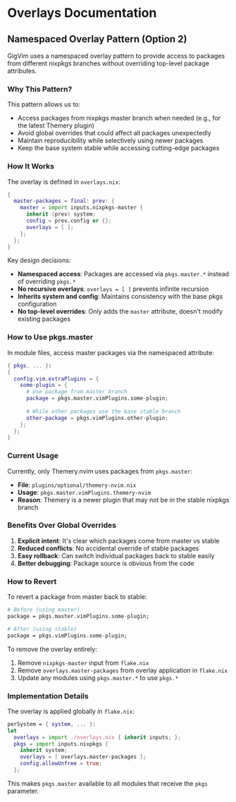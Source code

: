 # Overlays Documentation

## Namespaced Overlay Pattern (Option 2)

GigVim uses a namespaced overlay pattern to provide access to packages from different nixpkgs branches without overriding top-level package attributes.

### Why This Pattern?

This pattern allows us to:
- Access packages from nixpkgs master branch when needed (e.g., for the latest Themery plugin)
- Avoid global overrides that could affect all packages unexpectedly
- Maintain reproducibility while selectively using newer packages
- Keep the base system stable while accessing cutting-edge packages

### How It Works

The overlay is defined in `overlays.nix`:

```nix
{
  master-packages = final: prev: {
    master = import inputs.nixpkgs-master {
      inherit (prev) system;
      config = prev.config or {};
      overlays = [ ];
    };
  };
}
```

Key design decisions:
- **Namespaced access**: Packages are accessed via `pkgs.master.*` instead of overriding `pkgs.*`
- **No recursive overlays**: `overlays = [ ]` prevents infinite recursion
- **Inherits system and config**: Maintains consistency with the base pkgs configuration
- **No top-level overrides**: Only adds the `master` attribute, doesn't modify existing packages

### How to Use pkgs.master

In module files, access master packages via the namespaced attribute:

```nix
{ pkgs, ... }:
{
  config.vim.extraPlugins = {
    some-plugin = {
      # Use package from master branch
      package = pkgs.master.vimPlugins.some-plugin;
      
      # While other packages use the base stable branch
      other-package = pkgs.vimPlugins.other-plugin;
    };
  };
}
```

### Current Usage

Currently, only Themery.nvim uses packages from `pkgs.master`:

- **File**: `plugins/optional/themery-nvim.nix`
- **Usage**: `pkgs.master.vimPlugins.themery-nvim`
- **Reason**: Themery is a newer plugin that may not be in the stable nixpkgs branch

### Benefits Over Global Overrides

1. **Explicit intent**: It's clear which packages come from master vs stable
2. **Reduced conflicts**: No accidental override of stable packages
3. **Easy rollback**: Can switch individual packages back to stable easily
4. **Better debugging**: Package source is obvious from the code

### How to Revert

To revert a package from master back to stable:

```nix
# Before (using master)
package = pkgs.master.vimPlugins.some-plugin;

# After (using stable)
package = pkgs.vimPlugins.some-plugin;
```

To remove the overlay entirely:

1. Remove `nixpkgs-master` input from `flake.nix`
2. Remove `overlays.master-packages` from overlay application in `flake.nix`
3. Update any modules using `pkgs.master.*` to use `pkgs.*`

### Implementation Details

The overlay is applied globally in `flake.nix`:

```nix
perSystem = { system, ... }:
let
  overlays = import ./overlays.nix { inherit inputs; };
  pkgs = import inputs.nixpkgs {
    inherit system;
    overlays = [ overlays.master-packages ];
    config.allowUnfree = true;
  };
```

This makes `pkgs.master` available to all modules that receive the `pkgs` parameter.